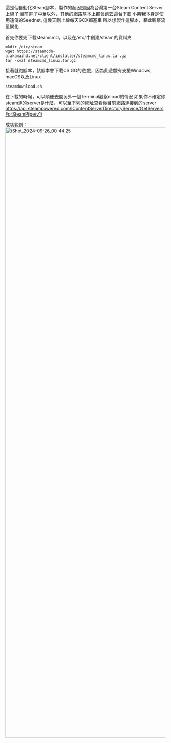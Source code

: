 這是個自動化Steam腳本，製作的起因是因為台灣第一台Steam Content Server上線了
目前除了中華以外，其他的網路基本上都會跑去這台下載
小弟我本身是使用遠傳的Seednet, 這幾天剛上線每天GCX都塞車
所以想製作這腳本，藉此觀察流量變化

首先你要先下載steamcmd，以及在/etc/中創建/steam的資料夾
```
mkdir /etc/steam
wget https://steamcdn-a.akamaihd.net/client/installer/steamcmd_linux.tar.gz
tar -xvzf steamcmd_linux.tar.gz
```
接著就跑腳本，該腳本會下載CS:GO的遊戲，因為此遊戲有支援Windows, macOS以及Linux
```
steamdownload.sh
```
在下載的時候，可以順便去開另外一個Terminal觀察nload的情況
如果你不確定你steam連的server是什麼，可以至下列的網址查看你目前網路連接到的server
https://api.steampowered.com/IContentServerDirectoryService/GetServersForSteamPipe/v1/

成功範例：
<img width="1919" alt="iShot_2024-09-26_00 44 25" src="https://github.com/user-attachments/assets/a215b111-4fb0-45bd-a0ca-c349de2c4aed">
